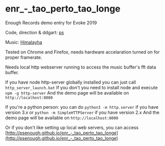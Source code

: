 # enr_-_tao_perto_tao_longe

Enough Records demo entry for Evoke 2019

Code, direction & ddgart: [ps](http://tpolm.org/~ps)

Music: [Himalayha](http://enoughrecords.scene.org/release/enrmp438)

Tested on Chrome and Firefox, needs hardware accelaration turned on for proper framerate.

Needs local http webserver running to access the music buffer's fft data buffer.

If you have node http-server globally installed you can just call `http_server_launch.bat`
If you don't you need to install node and execute `npm -g http-server`
And the demo page will be available on `http://localhost:8080`

If you're a python person:
you can do `python3 -m http.server` if you have version 3.x
or `python -m SimpleHTTPServer` if you have version 2.x
And the demo page will be available on `http://localhost:8000`

Or if you don't like setting up local web servers, you can access
[http://psenough.github.io/enr_-_tao_perto_tao_longe](http://psenough.github.io/enr_-_tao_perto_tao_longe)
